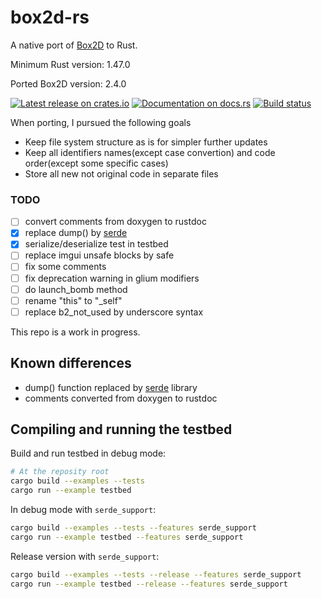 # box2d-rs

A native port of [Box2D](https://github.com/erincatto/box2d) to Rust.

Minimum Rust version: 1.47.0

Ported Box2D version: 2.4.0

[![Latest release on crates.io](https://img.shields.io/crates/v/box2d-rs.svg)](https://crates.io/crates/box2d-rs)
[![Documentation on docs.rs](https://docs.rs/box2d-rs/badge.svg)](https://docs.rs/box2d-rs)
[![Build status](https://github.com/HumMan/box2d-rs//workflows/Rust/badge.svg)](https://github.com/HumMan/box2d-rs/actions/workflows/rust.yml?query=branch%3Amaster)

When porting, I pursued the following goals
- Keep file system structure as is for simpler further updates
- Keep all identifiers names(except case convertion) and code order(except some specific cases)
- Store all new not original code in separate files

### TODO

- [ ] convert comments from doxygen to rustdoc
- [X] replace dump() by [serde](https://github.com/serde-rs/serde)
- [X] serialize/deserialize test in testbed
- [ ] replace imgui unsafe blocks by safe
- [ ] fix some comments
- [ ] fix deprecation warning in glium modifiers
- [ ] do launch_bomb method
- [ ] rename "this" to "_self"
- [ ] replace b2_not_used by underscore syntax

This repo is a work in progress.

## Known differences

- dump() function replaced by [serde](https://github.com/serde-rs/serde) library
- comments converted from doxygen to rustdoc

## Compiling and running the testbed
Build and run testbed in debug mode:
```bash
# At the reposity root
cargo build --examples --tests
cargo run --example testbed
```
In debug mode with `serde_support`:
```bash
cargo build --examples --tests --features serde_support
cargo run --example testbed --features serde_support
```
Release version with `serde_support`:
```bash
cargo build --examples --tests --release --features serde_support
cargo run --example testbed --release --features serde_support
```
